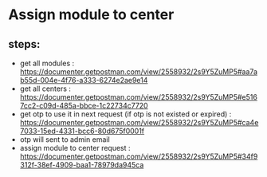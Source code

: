 # Assign module to center
## steps: 
* get all modules : https://documenter.getpostman.com/view/2558932/2s9Y5ZuMP5#aa7ab55d-004e-4f76-a333-6274e2ae9e14
* get all centers : https://documenter.getpostman.com/view/2558932/2s9Y5ZuMP5#e5167cc2-c09d-485a-bbce-1c22734c7720
* get otp to use it in next request (if otp is not existed or expired) : https://documenter.getpostman.com/view/2558932/2s9Y5ZuMP5#ca4e7033-15ed-4331-bcc6-80d675f0001f
* otp will sent to admin email 
* assign module to center request : https://documenter.getpostman.com/view/2558932/2s9Y5ZuMP5#34f9312f-38ef-4909-baa1-78979da945ca